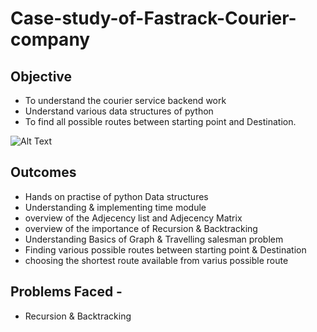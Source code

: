 # Case-study-of-Fastrack-Courier-company
## Objective

- To understand the courier service backend work 
- Understand various data structures of python
- To find all possible routes between starting point and Destination.

![Alt Text](https://media4.giphy.com/media/GdJz3mScUhC5W/giphy.gif?cid=ecf05e479saj8z2ar2pffs5nciectykovx4m2dj5ng3345dm&rid=giphy.gif&ct=g)

## Outcomes
- Hands on practise of python Data structures
- Understanding & implementing time module
- overview of the Adjecency list and Adjecency Matrix
- overview of the importance of Recursion & Backtracking
- Understanding Basics of Graph & Travelling salesman problem
- Finding various possible routes between starting point & Destination
- choosing the shortest route available from varius possible route

## Problems Faced - 
- Recursion & Backtracking
